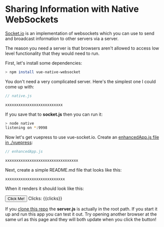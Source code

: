 # Sharing Information with Native WebSockets

[Socket.io](https://socket.io/) is an implementation of websockets which you can use to send and broadcast information to other servers via a server.

The reason you need a server is that browsers aren't allowed to access low level functionality that they would need to run.

First, let's install some dependencies:

```bash
> npm install vue-native-websocket
```

You don't need a very complicated server. Here's the simplest one I could come up with:

```js
// native.js

xxxxxxxxxxxxxxxxxxxxxxxxxx
```

If you save that to __socket.js__ then you can run it:

```bash
> node native
listening on *:9998
```

Now let's get vuepress to use vue-socket.io. Create an [enhancedApp.js file in ./vuepress](https://vuepress.vuejs.org/guide/custom-themes.html#app-level-enhancements):

```js
// enhancedApp.js

xxxxxxxxxxxxxxxxxxxxxxxxxxxxxxxxx
```

Next, create a simple README.md file that looks like this:

```js
xxxxxxxxxxxxxxxxxxxxxxxxxxx
```

When it renders it should look like this:

<div>
  <button v-on:click="clickButton()">Click Me!</button>
  <span>Clicks: {{clicks}}</span>
</div>

<script>
export default {
  data () {
      return {
        clicks: 0
      }
  },
  sockets:{
    connect() {
      console.log('socket connected')
    },
    clicks(msg) {
      console.log('received:', msg)
      this.clicks = msg.count
      console.log('click count', this.clicks)
    }
  },
  methods: {
    clickButton() {
      this.$socket.send('clicks', 'someone clicked a button');
    }
  },
  beforeMount() {
    this.$options.sockets.onmessage = (msg) => {
      console.log('received:', msg)
      this.clicks = msg.data
      console.log('click count', this.clicks)
    }
  }
}
</script>

If you [clone this repo](https://github.com/colwilson/vuepress-examples) the __server.js__ is actually in the root path. If you start it up and run this app you can test it out. Try opening another browser at the same url as this page and they will both update when you click the button!

